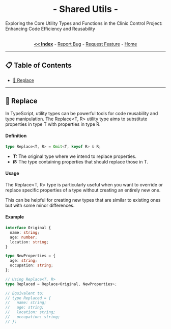<br/>

<p align="center">
  <h1 align="center"> - Shared Utils -</h3>
  Exploring the Core Utility Types and Functions in the Clinic Control Project: Enhancing Code Efficiency and Reusability

  <p align="center">
      <br/>
    <a href="https://github.com/ItaloRAmaral/cliniccontrol/tree/main/docs"><strong><< Index</strong></a>
    -
    <a href="https://github.com/italoRAmaral/cliniccontrol/issues">Report Bug</a>
    -
    <a href="https://github.com/italoRAmaral/cliniccontrol/issues">Request Feature</a>
    -
    <a href="https://github.com/ItaloRAmaral/cliniccontrol">Home</a>
  </p>
</p>

---

## 📋 Table of Contents

- [🔁 Replace](#replace)

---

<h2 id="replace">🔁 Replace</h2>

In TypeScript, utility types can be powerful tools for code reusability and type manipulation. The Replace<T, R> utility type aims to substitute properties in type T with properties in type R.

#### Definition

```ts
type Replace<T, R> = Omit<T, keyof R> & R;
```

- **_T:_** The original type where we intend to replace properties.
- **_R:_** The type containing properties that should replace those in T.

#### Usage

The Replace<T, R> type is particularly useful when you want to override or replace specific properties of a type without creating an entirely new one.

This can be helpful for creating new types that are similar to existing ones but with some minor differences.

#### Example

```ts
interface Original {
  name: string;
  age: number;
  location: string;
}

type NewProperties = {
  age: string;
  occupation: string;
};

// Using Replace<T, R>
type Replaced = Replace<Original, NewProperties>;

// Equivalent to:
// type Replaced = {
//   name: string;
//   age: string;
//   location: string;
//   occupation: string;
// };
```
